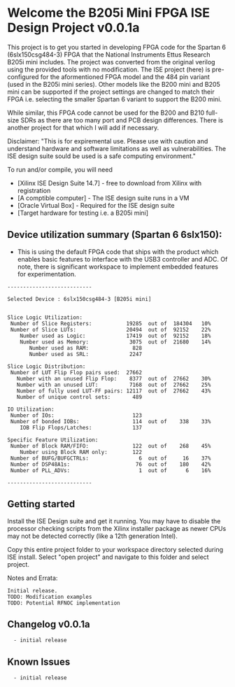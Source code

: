 
# Welcome the B205i Mini FPGA ISE Design Project v0.0.1a

This project is to get you started in developing FPGA code for the Spartan 6 (6slx150csg484-3) FPGA that the National Instruments Ettus Research B205i mini includes. The project was converted from the original verilog using the provided tools with no modification. The ISE project (here) is pre-configured for the aformentioned FPGA model and the 484 pin variant (used in the B205i mini series). Other models like the B200 mini and B205 mini can be supported if the project settings are changed to match their FPGA i.e. selecting the smaller Spartan 6 variant to support the B200 mini.

While similar, this FPGA code cannot be used for the B200 and B210 full-size SDRs as there are too many port and PCB design differences. There is another project for that which I will add if necessary.  

Disclaimer: "This is for expiremental use. Please use with caution and understand hardware and software limitations as well as vulnerabilities. The ISE design suite sould be used is a safe computing environment." 

To run and/or compile, you will need
* [Xilinx ISE Design Suite 14.7] - free to download from Xilinx with registration
* [A comptible computer] - The ISE design suite runs in a VM
* [Oracle Virtual Box] - Required for the ISE design suite
* [Target hardware for testing i.e. a B205i mini]

## Device utilization summary (Spartan 6 6slx150):
* This is using the default FPGA code that ships with the product which enables basic features to interface with the USB3 controller and ADC. Of note, there is significant workspace to implement embedded features for experimentation. 
```
---------------------------

Selected Device : 6slx150csg484-3 [B205i mini]


Slice Logic Utilization: 
 Number of Slice Registers:           19285  out of  184304   10%  
 Number of Slice LUTs:                20494  out of  92152    22%  
    Number used as Logic:             17419  out of  92152    18%  
    Number used as Memory:             3075  out of  21680    14%  
       Number used as RAM:              828
       Number used as SRL:             2247

Slice Logic Distribution: 
 Number of LUT Flip Flop pairs used:  27662
   Number with an unused Flip Flop:    8377  out of  27662    30%  
   Number with an unused LUT:          7168  out of  27662    25%  
   Number of fully used LUT-FF pairs: 12117  out of  27662    43%  
   Number of unique control sets:       489

IO Utilization: 
 Number of IOs:                         123
 Number of bonded IOBs:                 114  out of    338    33%  
    IOB Flip Flops/Latches:             137

Specific Feature Utilization:
 Number of Block RAM/FIFO:              122  out of    268    45%  
    Number using Block RAM only:        122
 Number of BUFG/BUFGCTRLs:                6  out of     16    37%  
 Number of DSP48A1s:                     76  out of    180    42%  
 Number of PLL_ADVs:                      1  out of      6    16%  

---------------------------
```

## Getting started

Install the ISE Design suite and get it running. You may have to disable the processor checking scripts from the Xilinx installer package as newer CPUs may not be detected correctly (like a 12th generation Intel).

Copy this entire project folder to your workspace directory selected during ISE install. Select "open project" and navigate to this folder and select project.

Notes and Errata:

```
Initial release.
TODO: Modification examples
TODO: Potential RFNOC implementation
```

## Changelog v0.0.1a
```
  - initial release
```

## Known Issues
```
  - initial release
```